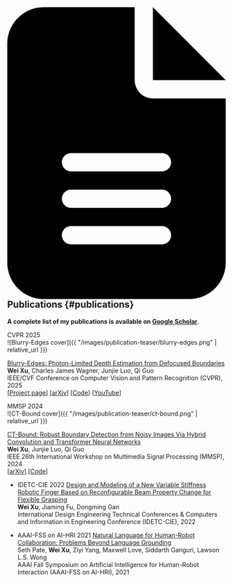 ## <svg xmlns="http://www.w3.org/2000/svg" class="icon icon-fw" aria-hidden="true" focusable="false" style="color: #3485cb" viewBox="0 0 384 512"><path d="M64 0C28.7 0 0 28.7 0 64L0 448c0 35.3 28.7 64 64 64l256 0c35.3 0 64-28.7 64-64l0-288-128 0c-17.7 0-32-14.3-32-32L224 0 64 0zM256 0l0 128 128 0L256 0zM112 256l160 0c8.8 0 16 7.2 16 16s-7.2 16-16 16l-160 0c-8.8 0-16-7.2-16-16s7.2-16 16-16zm0 64l160 0c8.8 0 16 7.2 16 16s-7.2 16-16 16l-160 0c-8.8 0-16-7.2-16-16s7.2-16 16-16zm0 64l160 0c8.8 0 16 7.2 16 16s-7.2 16-16 16l-160 0c-8.8 0-16-7.2-16-16s7.2-16 16-16z"/></svg> Publications {#publications}

**A complete list of my publications is available on [Google Scholar](https://scholar.google.com/citations?user=Dc6Eq1cAAAAJ&hl=en)**.
<div class="custom-divider"></div>

<!-- Blurry-edges -->
<div class="paper-box">
<div class="paper-box-image">
<div markdown="1">
<div class="badge-image">CVPR 2025</div>
![Blurry-Edges cover]({{ "/images/publication-teaser/blurry-edges.png" | relative_url }})
</div>
</div>
<div class="paper-box-text" markdown="1">

[Blurry-Edges: Photon-Limited Depth Estimation from Defocused Boundaries](https://arxiv.org/abs/2503.23606)<br>
**Wei Xu**, Charles James Wagner, Junjie Luo, Qi Guo<br>
IEEE/CVF Conference on Computer Vision and Pattern Recognition (CVPR), 2025<br>
[[Project page](https://blurry-edges.qiguo.org/)] [[arXiv](https://arxiv.org/abs/2503.23606)] [[Code](https://github.com/guo-research-group/Blurry-Edges)] [[YouTube](https://youtu.be/ZUqNXTuO0u8)]

</div>
</div>

<!-- CT-Bound -->
<div class="paper-box">
<div class="paper-box-image">
<div markdown="1">
<div class="badge-image">MMSP 2024</div>
![CT-Bound cover]({{ "/images/publication-teaser/ct-bound.png" | relative_url }})
</div>
</div>
<div class="paper-box-text" markdown="1">

[CT-Bound: Robust Boundary Detection from Noisy Images Via Hybrid Convolution and Transformer Neural Networks](https://ieeexplore.ieee.org/abstract/document/10743517)<br>
**Wei Xu**, Junjie Luo, Qi Guo<br>
IEEE 26th International Workshop on Multimedia Signal Processing (MMSP), 2024<br>
[[arXiv](https://arxiv.org/abs/2403.16494)] [[Code](https://github.com/guo-research-group/CT-Bound)]

</div>
</div>

- <span class="badge-text">IDETC-CIE 2022</span> [Design and Modeling of a New Variable Stiffness Robotic Finger Based on Reconfigurable Beam Property Change for Flexible Grasping](https://asmedigitalcollection.asme.org/IDETC-CIE/proceedings/IDETC-CIE2022/86281/V007T07A010/1150568)<br>
**Wei Xu**, Jiaming Fu, Dongming Gan<br>
International Design Engineering Technical Conferences & Computers and Information in Engineering Conference (IDETC-CIE), 2022

- <span class="badge-text">AAAI-FSS on AI-HRI 2021</span> [Natural Language for Human-Robot Collaboration: Problems Beyond Language Grounding](https://arxiv.org/abs/2110.04441)<br>
Seth Pate, **Wei Xu**, Ziyi Yang, Maxwell Love, Siddarth Ganguri, Lawson L.S. Wong<br>
AAAI Fall Symposium on Artificial Intelligence for Human-Robot Interaction (AAAI-FSS on AI-HRI), 2021